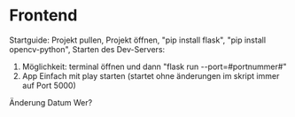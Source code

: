 # Frontend

Startguide: Projekt pullen, Projekt öffnen, "pip install flask", "pip install opencv-python", Starten des Dev-Servers: 

  1. Möglichkeit: terminal öffnen und dann "flask run --port=#portnummer#" 
  2. App Einfach mit play starten (startet ohne änderungen im skript immer auf Port 5000)





Änderung        Datum       Wer?
